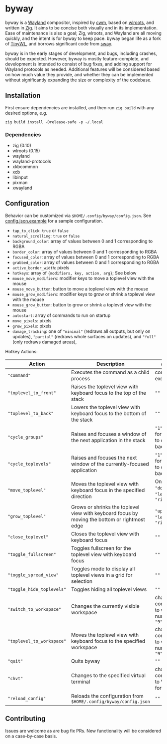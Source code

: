 # byway

byway is a [Wayland](https://wayland.freedesktop.org/) compositor,
inspired by [cwm](http://cvsweb.openbsd.org/cgi-bin/cvsweb/xenocara/app/cwm/),
based on [wlroots](https://gitlab.freedesktop.org/wlroots/wlroots),
and written in [Zig](https://ziglang.org/). It aims to be concise both
visually and in its implementation. Ease of maintenance is also a goal; Zig, wlroots,
and Wayland are all moving quickly, and the intent is for byway to keep pace.
byway began life as a fork of
[TinyWL](https://gitlab.freedesktop.org/wlroots/wlroots/-/tree/master/tinywl),
and borrows significant code from [sway](https://github.com/swaywm/sway/).

byway is in the early stages of development, and bugs, including crashes, should be expected.
However, byway is mostly feature-complete, and development is intended to consist of bug fixes,
and adding support for Wayland protocols as needed.  Additional features will be considered
based on how much value they provide, and whether they can be implemented without significantly expanding
the size or complexity of the codebase.

## Installation

First ensure dependencies are installed, and then run `zig build` with any desired
options, e.g.

```
zig build install -Drelease-safe -p ~/.local
```

### Dependencies

- zig (0.10)
- wlroots (0.15)
- wayland
- wayland-protocols
- xkbcommon
- xcb
- libinput
- pixman
- xwayland

## Configuration

Behavior can be customized via `$HOME/.config/byway/config.json`.
See [config.json.example](./config.json.example) for a sample configuration.

- `tap_to_click`: `true` or `false`
- `natural_scrolling`: `true` or `false`
- `background_color`: array of values between 0 and 1 corresponding to RGBA
- `border_color`: array of values between 0 and 1 corresponding to RGBA
- `focused_color`: array of values between 0 and 1 corresponding to RGBA
- `grabbed_color`: array of values between 0 and 1 corresponding to RGBA
- `active_border_width`: pixels
- `hotkeys`: array of `{modifiers, key, action, arg}`; See below
- `mouse_move_modifiers`: modifier keys to move a toplevel view with the mouse
- `mouse_move_button`: button to move a toplevel view with the mouse
- `mouse_grow_modifiers`: modifier keys to grow or shrink a toplevel view with the mouse
- `mouse_grow_button`: button to grow or shrink a toplevel view with the mouse
- `autostart`: array of commands to run on startup
- `move_pixels`: pixels
- `grow_pixels`: pixels
- `damage_tracking`: one of `"minimal"` (redraws all outputs, but only on updates),
`"partial"` (redraws whole surfaces on updates), and `"full"` (only redraws damaged areas),

Hotkey Actions:

| Action | Description | `arg` value |
| ------ | ----------- | ----------- |
| `"command"` | Executes the command as a child process | command to execute |
| `"toplevel_to_front"` | Raises the toplevel view with keyboard focus to the top of the stack | `""` |
| `"toplevel_to_back"` | Lowers the toplevel view with keyboard focus to the bottom of the stack | `""` |
| `"cycle_groups"` | Raises and focuses a window of the next application in the stack | `"1"` to cycle forward, '"-1" to cycle backward |
| `"cycle_toplevels"` | Raises and focuses the next window of the currently-focused application | `"1"` to cycle forward, '"-1" to cycle backward |
| `"move_toplevel"` | Moves the toplevel view with keyboard focus in the specified direction | One of `"up"`, `"down"`, `"left"`, `"right"` |
| `"grow_toplevel"` | Grows or shrinks the toplevel view with keyboard focus by moving the bottom or rightmost edge | `"up"`, `"down"`, `"left"`, `"right"` |
| `"close_toplevel"` | Closes the toplevel view with keyboard focus | `""` |
| `"toggle_fullscreen"` | Toggles fullscreen for the toplevel view with keyboard focus | `""` |
| `"toggle_spread_view"` | Toggles mode to display all toplevel views in a grid for selection | `""` |
| `"toggle_hide_toplevels"` | Toggles hiding all toplevel views | `""` |
| `"switch_to_workspace"` | Changes the currently visible workspace | character corresponding to workspace number, `"0"` to `"9"` |
| `"toplevel_to_workspace"` | Moves the toplevel view with keyboard focus to the specified workspace | character corresponding to workspace number, `"0"` to `"9"` |
| `"quit"` | Quits byway | `""` |
| `"chvt"` | Changes to the specified virtual terminal | character corresponding to VT, e.g. `"1"` for tty1 |
| `"reload_config"` | Reloads the configuration from `$HOME/.config/byway/config.json` | `""` |

## Contributing

Issues are welcome as are bug fix PRs.  New functionality will be considered on a case-by-case basis. 
